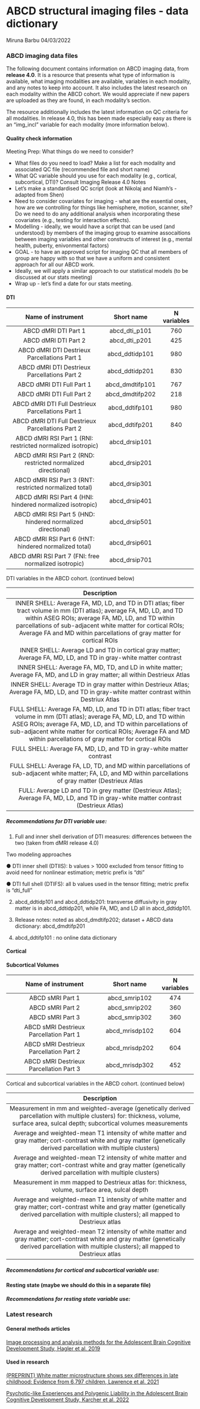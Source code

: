 ABCD structural imaging files - data dictionary
================
Miruna Barbu
04/03/2022

### ABCD imaging data files

The following document contains information on ABCD imaging data, from
**release 4.0**. It is a resource that presents what type of information
is available, what imaging modalities are available, variables in each
modality, and any notes to keep into account. It also includes the
latest research on each modality within the ABCD cohort. We would
appreciate if new papers are uploaded as they are found, in each
modality’s section.

The resource additionally includes the latest information on QC criteria
for all modalities. In release 4.0, this has been made especially easy
as there is an “img\_incl” variable for each modality (more information
below).

#### Quality check information

Meeting Prep: What things do we need to consider?

-   What files do you need to load? Make a list for each modality and
    associated QC file (recommended file and short name)
-   What QC variable should you use for each modality (e.g., cortical,
    subcortical, DTI)? Consult Imaging Release 4.0 Notes
-   Let’s make a standardised QC script (look at Nikolaj and Niamh’s -
    adapted from Shen)
-   Need to consider covariates for imaging - what are the essential
    ones, how are we controlling for things like hemisphere, motion,
    scanner, site? Do we need to do any additional analysis when
    incorporating these covariates (e.g., testing for interaction
    effects).
-   Modelling - ideally, we would have a script that can be used (and
    understood) by members of the imaging group to examine assocaitions
    between imaging variables and other constructs of interest (e.g.,
    mental health, puberty, enivonmental factors)
-   GOAL - to have an approved script for imaging QC that all members of
    group are happy with so that we have a uniform and consistent
    approach for all our ABCD work.
-   Ideally, we will apply a similar approach to our statistical models
    (to be discussed at our stats meeting)
-   Wrap up - let’s find a date for our stats meeting.

#### DTI

|                      Name of instrument                       |    Short name    | N variables |
|:-------------------------------------------------------------:|:----------------:|:-----------:|
|                     ABCD dMRI DTI Part 1                      | abcd\_dti\_p101  |     760     |
|                     ABCD dMRI DTI Part 2                      | abcd\_dti\_p201  |     425     |
|         ABCD dMRI DTI Destrieux Parcellations Part 1          | abcd\_ddtidp101  |     980     |
|         ABCD dMRI DTI Destrieux Parcellations Part 2          | abcd\_ddtidp201  |     830     |
|                   ABCD dMRI DTI Full Part 1                   | abcd\_dmdtifp101 |     767     |
|                   ABCD dMRI DTI Full Part 2                   | abcd\_dmdtifp202 |     218     |
|       ABCD dMRI DTI Full Destrieux Parcellations Part 1       | abcd\_ddtifp101  |     980     |
|       ABCD dMRI DTI Full Destrieux Parcellations Part 2       | abcd\_ddtifp201  |     840     |
|  ABCD dMRI RSI Part 1 (RNI: restricted normalized isotropic)  |  abcd\_drsip101  |             |
| ABCD dMRI RSI Part 2 (RND: restricted normalized directional) |  abcd\_drsip201  |             |
|    ABCD dMRI RSI Part 3 (RNT: restricted normalized total)    |  abcd\_drsip301  |             |
|   ABCD dMRI RSI Part 4 (HNI: hindered normalized isotropic)   |  abcd\_drsip401  |             |
|  ABCD dMRI RSI Part 5 (HND: hindered normalized directional)  |  abcd\_drsip501  |             |
|     ABCD dMRI RSI Part 6 (HNT: hindered normalized total)     |  abcd\_drsip601  |             |
|     ABCD dMRI RSI Part 7 (FNI: free normalized isotropic)     |  abcd\_drsip701  |             |

DTI variables in the ABCD cohort. (continued below)

|                                                                                                                                                   Description                                                                                                                                                    |
|:----------------------------------------------------------------------------------------------------------------------------------------------------------------------------------------------------------------------------------------------------------------------------------------------------------------:|
| INNER SHELL: Average FA, MD, LD, and TD in DTI atlas; fiber tract volume in mm (DTI atlas); average FA, MD, LD, and TD within ASEG ROIs; average FA, MD, LD, and TD within parcellations of sub-adjacent white matter for cortical ROIs; Average FA and MD within parcellations of gray matter for cortical ROIs |
|                                                                                                 INNER SHELL: Average LD and TD in cortical gray matter; Average FA, MD, LD, and TD in gray-white matter contrast                                                                                                 |
|                                                                                            INNER SHELL: Average FA, MD, TD, and LD in white matter; Average FA, MD, and LD in gray matter; all within Destrieux Atlas                                                                                            |
|                                                                                  INNER SHELL: Average TD in gray matter within Destrieux Atlas; Average FA, MD, LD, and TD in gray-white matter contrast within Destriux Atlas                                                                                   |
| FULL SHELL: Average FA, MD, LD, and TD in DTI atlas; fiber tract volume in mm (DTI atlas); average FA, MD, LD, and TD within ASEG ROIs; average FA, MD, LD, and TD within parcellations of sub-adjacent white matter for cortical ROIs; Average FA and MD within parcellations of gray matter for cortical ROIs  |
|                                                                                                                       FULL SHELL: Average FA, MD, LD, and TD in gray-white matter contrast                                                                                                                       |
|                                                                          FULL SHELL: Average FA, LD, TD, and MD within parcellations of sub-adjacent white matter; FA, LD, and MD within parcellations of gray matter (Destrieux Atlas                                                                           |
|                                                                                       FULL: Average LD and TD in grey matter (Destrieux Atlas); Average FA, MD, LD, and TD in gray-white matter contrast (Destrieux Atlas)                                                                                       |

##### Recommendations for DTI variable use:

1.  Full and inner shell derivation of DTI measures: differences between
    the two (taken from dMRI release 4.0)

Two modeling approaches

● DTI inner shell (DTIIS): b values &gt; 1000 excluded from tensor
fitting to avoid need for nonlinear estimation; metric prefix is “dti”

● DTI full shell (DTIFS): all b values used in the tensor fitting;
metric prefix is “dti\_full”

2.  abcd\_ddtidp101 and abcd\_ddtidp201: transverse diffusivity in gray
    matter is in abcd\_ddtidp201, while FA, MD, and LD all in
    abcd\_ddtidp101.

3.  Release notes: noted as abcd\_dmdtifp202; dataset + ABCD data
    dictionary: abcd\_dmdtifp201

4.  abcd\_ddtifp101 : no online data dictionary

#### Cortical

#### Subcortical Volumes

|           Name of instrument            |   Short name    | N variables |
|:---------------------------------------:|:---------------:|:-----------:|
|            ABCD sMRI Part 1             | abcd\_smrip102  |     474     |
|            ABCD sMRI Part 2             | abcd\_smrip202  |     360     |
|            ABCD sMRI Part 3             | abcd\_smrip302  |     360     |
| ABCD sMRI Destrieux Parcellation Part 1 | abcd\_mrisdp102 |     604     |
| ABCD sMRI Destrieux Parcellation Part 2 | abcd\_mrisdp202 |     604     |
| ABCD sMRI Destrieux Parcellation Part 3 | abcd\_mrisdp302 |     452     |

Cortical and subcortical variables in the ABCD cohort. (continued below)

|                                                                                             Description                                                                                              |
|:----------------------------------------------------------------------------------------------------------------------------------------------------------------------------------------------------:|
|        Measurement in mm and weighted-average (genetically derived parcellation with multiple clusters) for: thickness, volume, surface area, sulcal depth; subcortical volumes measurements         |
|                Average and weighted-mean T1 intensity of white matter and gray matter; cort-contrast white and gray matter (genetically derived parcellation with multiple clusters)                 |
|                Average and weighted-mean T2 intensity of white matter and gray matter; cort-contrast white and gray matter (genetically derived parcellation with multiple clusters)                 |
|                                                    Measurement in mm mapped to Destrieux atlas for: thickness, volume, surface area, sulcal depth                                                    |
| Average and weighted-mean T1 intensity of white matter and gray matter; cort-contrast white and gray matter (genetically derived parcellation with multiple clusters); all mapped to Destrieux atlas |
| Average and weighted-mean T2 intensity of white matter and gray matter; cort-contrast white and gray matter (genetically derived parcellation with multiple clusters); all mapped to Destrieux atlas |

##### Recommendations for cortical and subcortical variable use:

#### Resting state (maybe we should do this in a separate file)

##### Recommendations for resting state variable use:

### Latest research

#### General methods articles

[Image processing and analysis methods for the Adolescent Brain
Cognitive Development Study, Hagler et
al. 2019](https://www.ncbi.nlm.nih.gov/pmc/articles/PMC6981278/)

#### Used in research

[(PREPRINT) White matter microstructure shows sex differences in late
childhood: Evidence from 6,797 children, Lawrence et
al. 2021](https://www.biorxiv.org/content/10.1101/2021.08.19.456728v1.abstract)

[Psychotic-like Experiences and Polygenic Liability in the Adolescent
Brain Cognitive Development Study, Karcher et
al. 2022](https://www.sciencedirect.com/science/article/pii/S2451902221001919?via%3Dihub)
